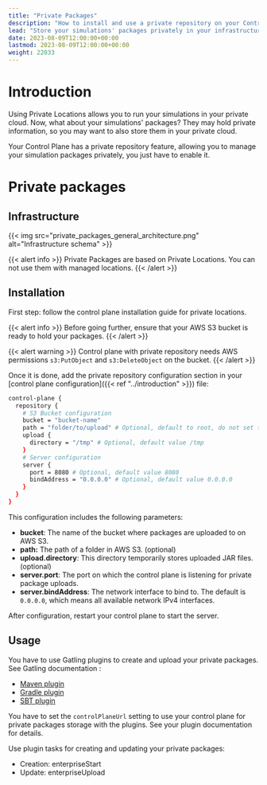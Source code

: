 ```yaml
---
title: "Private Packages"
description: "How to install and use a private repository on your Control Plane"
lead: "Store your simulations' packages privately in your infrastructure, and use them with private locations"
date: 2023-08-09T12:00:00+00:00
lastmod: 2023-08-09T12:00:00+00:00
weight: 22033
---
```


# Introduction

Using Private Locations allows you to run your simulations in your private cloud. Now, what about your simulations' packages? They may hold private information, so you may want to also store them in your private cloud.

Your Control Plane has a private repository feature, allowing you to manage your simulation packages privately, you just have to enable it.

# Private packages

## Infrastructure

{{< img src="private_packages_general_architecture.png" alt="Infrastructure schema" >}}

{{< alert info >}}
Private Packages are based on Private Locations. You can not use them with managed locations.
{{< /alert >}}

## Installation

First step: follow the control plane installation guide for private locations.

{{< alert info >}}
Before going further, ensure that your AWS S3 bucket is ready to hold your packages.
{{< /alert >}}

{{< alert warning >}}
Control plane with private repository needs AWS permissions `s3:PutObject` and `s3:DeleteObject` on the bucket.
{{< /alert >}}

Once it is done, add the private repository configuration section in your [control plane configuration]({{< ref "../introduction" >}}) file:

```bash
control-plane {
  repository {
    # S3 Bucket configuration
    bucket = "bucket-name"
    path = "folder/to/upload" # Optional, default to root, do not set trailing slash
    upload {
      directory = "/tmp" # Optional, default value /tmp
    }
    # Server configuration
    server {
      port = 8080 # Optional, default value 8080
      bindAddress = "0.0.0.0" # Optional, default value 0.0.0.0
    }
  }
}
```

This configuration includes the following parameters:

- **bucket**: The name of the bucket where packages are uploaded to on AWS S3.
- **path:** The path of a folder in AWS S3. (optional)
- **upload.directory**: This directory temporarily stores uploaded JAR files. (optional)
- **server.port**: The port on which the control plane is listening for private package uploads.
- **server.bindAddress**: The network interface to bind to. The default is `0.0.0.0`, which means all available network IPv4 interfaces.

After configuration, restart your control plane to start the server.

## Usage

You have to use Gatling plugins to create and upload your private packages. See Gatling documentation :
* [Maven plugin](https://gatling.io/docs/gatling/reference/current/extensions/maven_plugin/)
* [Gradle plugin](https://gatling.io/docs/gatling/reference/current/extensions/gradle_plugin/)
* [SBT plugin](https://gatling.io/docs/gatling/reference/current/extensions/sbt_plugin/)

You have to set the `controlPlaneUrl` setting to use your control plane for private packages storage with the plugins. See your plugin documentation for details.

Use plugin tasks for creating and updating your private packages:
* Creation: enterpriseStart
* Update: enterpriseUpload
